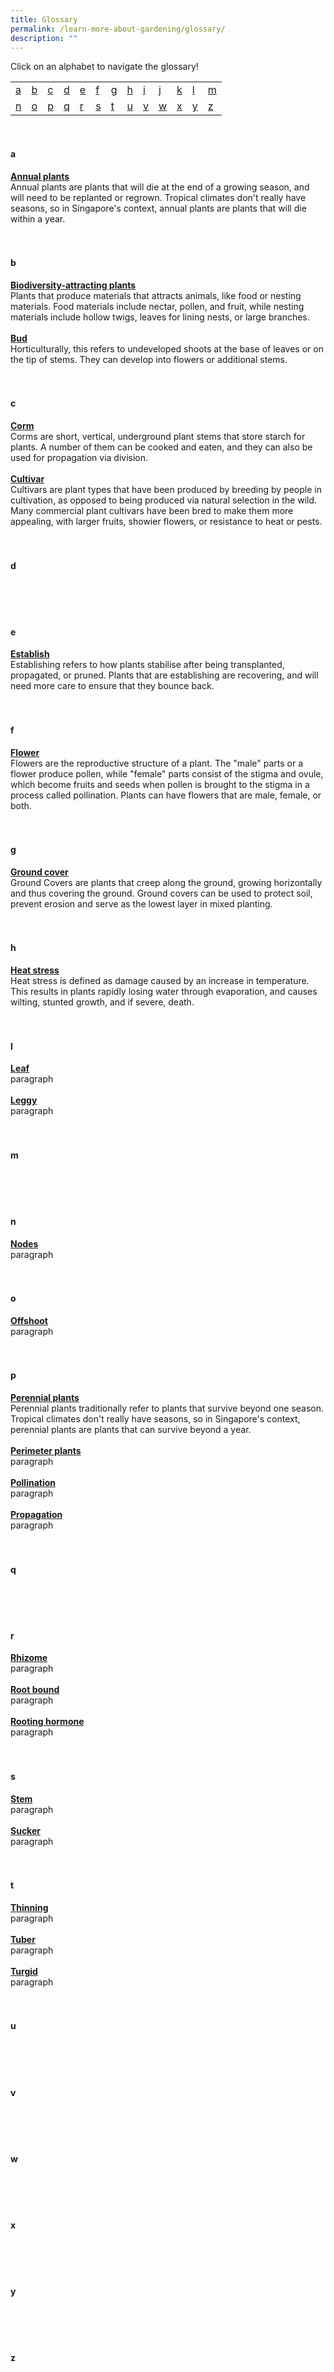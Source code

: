 ```yaml
---
title: Glossary
permalink: /learn-more-about-gardening/glossary/
description: ""
---
```

<a id="top"></a>
Click on an alphabet to navigate the glossary!

<table>
	<tbody>
		<tr>
		<td style="width:0; border-bottom:0px"><a href="#a">a</a></td>
		<td style="width:0; border-bottom:0px"><a href="#b">b</a></td>
		<td style="width:0; border-bottom:0px"><a href="#c">c</a></td>
		<td style="width:0; border-bottom:0px"><a href="#d">d</a></td>
		<td style="width:0; border-bottom:0px"><a href="#e">e</a></td>
		<td style="width:0; border-bottom:0px"><a href="#f">f</a></td>
		<td style="width:0; border-bottom:0px"><a href="#g">g</a></td>
		<td style="width:0; border-bottom:0px"><a href="#h">h</a></td>
		<td style="width:0; border-bottom:0px"><a href="#i">i</a></td>
		<td style="width:0; border-bottom:0px"><a href="#j">j</a></td>
		<td style="width:0; border-bottom:0px"><a href="#k">k</a></td>
		<td style="width:0; border-bottom:0px"><a href="#l">l</a></td>
		<td style="border-bottom:0px"><a href="#m">m</a></td>
	</tr>
		<tr>
		<td style="width:0; border-bottom:0px"><a href="#n">n</a></td>
		<td style="width:0; border-bottom:0px"><a href="#o">o</a></td>
		<td style="width:0; border-bottom:0px"><a href="#p">p</a></td>
		<td style="width:0; border-bottom:0px"><a href="#q">q</a></td>
		<td style="width:0; border-bottom:0px"><a href="#r">r</a></td>
		<td style="width:0; border-bottom:0px"><a href="#s">s</a></td>
		<td style="width:0; border-bottom:0px"><a href="#t">t</a></td>
		<td style="width:0; border-bottom:0px"><a href="#u">u</a></td>
		<td style="width:0; border-bottom:0px"><a href="#v">v</a></td>
		<td style="width:0; border-bottom:0px"><a href="#w">w</a></td>
		<td style="width:0; border-bottom:0px"><a href="#x">x</a></td>
		<td style="width:0; border-bottom:0px"><a href="#y">y</a></td>
		<td style="border-bottom:0px"><a href="#z">z</a></td>
	</tr>
</tbody></table>
<br>

<section>
<h4 id="a">a</h4>
	<div id="annual"><b><u>Annual plants</u></b></div>
	Annual plants are plants that will die at the end of a growing season, and will need to be replanted or regrown. Tropical climates don't really have seasons, so in Singapore's context, annual plants are plants that will die within a year.
	<br><br><br>
</section>

<section>
<h4 id="b">b</h4>
	<div id="biodiversity-attracting"><b><u>Biodiversity-attracting plants</u></b></div>
Plants that produce materials that attracts animals, like food or nesting materials. Food materials include nectar, pollen, and fruit, while nesting materials include hollow twigs, leaves for lining nests, or large branches. 
	<br><br>
		<div id="bud"><b><u>Bud</u></b></div>
Horticulturally, this refers to undeveloped shoots at the base of leaves or on the tip of stems. They can develop into flowers or additional stems. 
	<br><br><br>
</section>

<section>
<h4 id="c">c</h4>
	<div id="corm"><b><u>Corm</u></b></div>
	Corms are short, vertical, underground plant stems that store starch for plants. A number of them can be cooked and eaten, and they can also be used for propagation via division.
	<br><br>
		<div id="cultivar"><b><u>Cultivar</u></b></div>
	Cultivars are plant types that have been produced by breeding by people in cultivation, as opposed to being produced via natural selection in the wild. Many commercial plant cultivars have been bred to make them more appealing, with larger fruits, showier flowers, or resistance to heat or pests. 
	<br><br><br>
</section>

<section>
<h4 id="d">d</h4>
	<br><br><br>
</section>

<section>
<h4 id="e">e</h4>
	<div id="establish"><b><u>Establish</u></b></div>
	Establishing refers to how plants stabilise after being transplanted, propagated, or pruned. Plants that are establishing are recovering, and will need more care to ensure that they bounce back. 
	<br><br><br>
</section>

<section>
<h4 id="f">f</h4>
	<div id="flower"><b><u>Flower</u></b></div>
	Flowers are the reproductive structure of a plant. The "male" parts or a flower  produce pollen, while "female" parts  consist of the stigma and ovule, which become fruits and seeds when pollen is brought to the stigma in a process called pollination. Plants can have flowers that are male, female, or both. 
	<br><br><br>
</section>

<section>
<h4 id="g">g</h4>
	<div id="ground-cover"><b><u>Ground cover</u></b></div>
Ground Covers are plants that creep along the ground, growing horizontally and thus covering the ground. Ground covers can be used to protect soil, prevent erosion and serve as the lowest layer in mixed planting. 
	<br><br><br>
</section>

<section>
<h4 id="h">h</h4>
	<div id="heat-stress"><b><u>Heat stress</u></b></div>
Heat stress is defined as damage caused by an increase in temperature. This results in plants rapidly losing water through evaporation, and causes wilting, stunted growth, and if severe, death. 
	<br><br><br>
</section>

<section>
<h4 id="l">l</h4>
	<div id="leaf"><b><u>Leaf</u></b></div>
	paragraph
	<br><br>
		<div id="leggy"><b><u>Leggy</u></b></div>
	paragraph
	<br><br><br>
</section>

<section>
<h4 id="m">m</h4>
	<br><br><br>
</section>

<section>
<h4 id="n">n</h4>
	<div id="nodes"><b><u>Nodes</u></b></div>
	paragraph
	<br><br><br>
</section>

<section>
<h4 id="o">o</h4>
	<div id="offshoot"><b><u>Offshoot</u></b></div>
	paragraph
	<br><br><br>
</section>

<section>
<h4 id="p">p</h4>
	<div id="perennial"><b><u>Perennial plants</u></b></div>
Perennial plants traditionally refer to plants that survive beyond one season. Tropical climates don't really have seasons, so in Singapore's context, perennial plants are plants that can survive beyond a year.
	<br><br>
	<div id="perimeter-plants"><b><u>Perimeter plants</u></b></div>
	paragraph
	<br><br>
	<div id="pollination"><b><u>Pollination</u></b></div>
	paragraph
	<br><br>
	<div id="propagation"><b><u>Propagation</u></b></div>
	paragraph
	<br><br><br>
</section>

<section>
<h4 id="q">q</h4>
	<br><br><br>
</section>

<section>
<h4 id="r">r</h4>
	<div id="rhizome"><b><u>Rhizome</u></b></div>
	paragraph
	<br><br>
	<div id="root-bound"><b><u>Root bound</u></b></div>
	paragraph
	<br><br>
	<div id="rooting-hormone"><b><u>Rooting hormone</u></b></div>
	paragraph
	<br><br><br>
</section>

<section>
<h4 id="s">s</h4>
	<div id="stem"><b><u>Stem</u></b></div>
	paragraph
	<br><br>
	<div id="sucker"><b><u>Sucker</u></b></div>
	paragraph
	<br><br><br>
</section>

<section>
<h4 id="t">t</h4>
	<div id="thinning"><b><u>Thinning</u></b></div>
	paragraph
	<br><br>
	<div id="tuber"><b><u>Tuber</u></b></div>
	paragraph
	<br><br>
	<div id="turgid"><b><u>Turgid</u></b></div>
	paragraph
	<br><br><br>
</section>

<section>
<h4 id="u">u</h4>
	<br><br><br>
</section>

<section>
<h4 id="v">v</h4>
	<br><br><br>
</section>

<section>
<h4 id="w">w</h4>
	<br><br><br>
</section>

<section>
<h4 id="x">x</h4>
	<br><br><br>
</section>

<section>
<h4 id="y">y</h4>
	<br><br><br>
</section>

<section>
<h4 id="z">z</h4>
	<br><br><br>
</section>